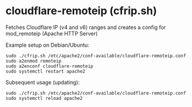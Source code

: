 # cloudflare-remoteip (cfrip.sh)
Fetches Cloudflare IP (v4 and v6) ranges and creates a config for mod_remoteip (Apache HTTP Server)

Example setup on Debian/Ubuntu:

    sudo ./cfrip.sh /etc/apache2/conf-available/cloudflare-remoteip.conf
    sudo a2enmod remoteip
    sudo a2enconf cloudflare-remoteip
    sudo systemctl restart apache2

Subsequent usage (updating):

    sudo ./cfrip.sh /etc/apache2/conf-available/cloudflare-remoteip.conf
    sudo systemctl reload apache2

